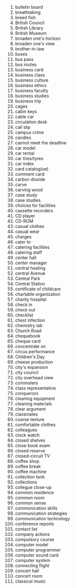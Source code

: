 1. bulletin board
2. breathtaking
3. breed fish
4. British Council
5. British Library
6. British Museum
7. broaden one's horizon
8. broaden one's view
9. brother-in-law
10. buses
11. bus pass
12. bus routes
13. business card
14. business class
15. business culture
16. business ethics
17. business faculty
18. business studies
19. business trip
20. cages
21. cabin keys
22. cable car
23. circulation desk
24. call slip
25. campus crime
26. candles
27. cannot meet the deadline
28. car model
29. car rental
30. car tires/tyres
31. car index
32. card catalog(ue)
33. comment card
34. carbon dioxide
35. carve
36. carving wood
37. case study
38. case studies
39. choices for facilities
40. cassette recorders
41. CD player
42. CD-ROM
43. casual clothes
44. casual wear
45. charges
46. cater to
47. catering facilities
48. catering staff
49. center hall
50. center manager
51. central heating
52. central Avenue
53. Central Park
54. Central Station
55. certificate of childcare
56. chartable organization
57. charity hospital
58. check in
59. check out
60. checklist
61. chest infection
62. chemistry lab
63. Church Road
64. chequebook
65. cheque card
66. concentrate on
67. circus performance
68. Children's Day
69. cheese production
70. city's expansion
71. city council
72. city overhead view
73. commuters
74. class representative
75. conquerors
76. cleaning equipment
77. cleaning materials
78. clear argument
79. classmates
80. coarse texture
81. comfortable clothes
82. colleagues
83. clock watch
84. closed shelves
85. close-book exam
86. closed reserve
87. closed-circuit TV
88. coffee shop
89. coffee break
90. coffee machine
91. collection tank
92. collections
93. collegue close-up
94. common residence
95. common room
96. common sense
97. communication skills
98. communication strategies
99. communication technology
100. conference reports
101. contact list
102. company actions
103. compulsory course
104. computer model
105. computer programmer
106. computer sound card
107. computer system
108. connecting flight
109. concert hall
110. concert room
111. classical music